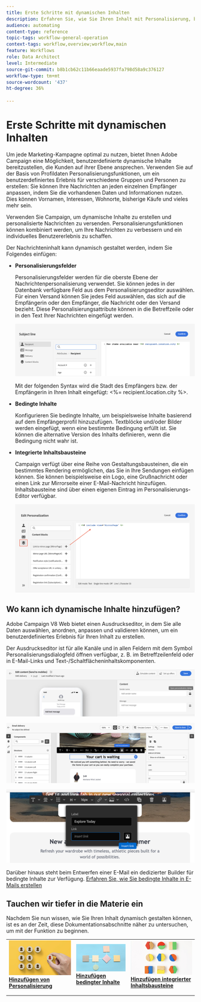 ```yaml
---
title: Erste Schritte mit dynamischen Inhalten
description: Erfahren Sie, wie Sie Ihren Inhalt mit Personalisierung, bedingtem Inhalt und integrierten Inhaltsbausteinen dynamisch gestalten können.
audience: automating
content-type: reference
topic-tags: workflow-general-operation
context-tags: workflow,overview;workflow,main
feature: Workflows
role: Data Architect
level: Intermediate
source-git-commit: b8b1cb62c11b66eaade5937fa798d58a9c376127
workflow-type: tm+mt
source-wordcount: '437'
ht-degree: 36%

---
```



# Erste Schritte mit dynamischen Inhalten

Um jede Marketing-Kampagne optimal zu nutzen, bietet Ihnen Adobe Campaign eine Möglichkeit, benutzerdefinierte dynamische Inhalte bereitzustellen, die Kunden auf ihrer Ebene ansprechen. Verwenden Sie auf der Basis von Profildaten Personalisierungsfunktionen, um ein benutzerdefiniertes Erlebnis für verschiedene Gruppen und Personen zu erstellen: Sie können Ihre Nachrichten an jeden einzelnen Empfänger anpassen, indem Sie die vorhandenen Daten und Informationen nutzen. Dies können Vornamen, Interessen, Wohnorte, bisherige Käufe und vieles mehr sein.

Verwenden Sie Campaign, um dynamische Inhalte zu erstellen und personalisierte Nachrichten zu versenden. Personalisierungsfunktionen können kombiniert werden, um Ihre Nachrichten zu verbessern und ein individuelles Benutzererlebnis zu schaffen.

Der Nachrichteninhalt kann dynamisch gestaltet werden, indem Sie Folgendes einfügen:

* **Personalisierungsfelder**

   Personalisierungsfelder werden für die oberste Ebene der Nachrichtenpersonalisierung verwendet. Sie können jedes in der Datenbank verfügbare Feld aus dem Personalisierungseditor auswählen. Für einen Versand können Sie jedes Feld auswählen, das sich auf die Empfängerin oder den Empfänger, die Nachricht oder den Versand bezieht. Diese Personalisierungsattribute können in die Betreffzeile oder in den Text Ihrer Nachrichten eingefügt werden.

   ![](assets/perso-subject-line.png)

   Mit der folgenden Syntax wird die Stadt des Empfängers bzw. der Empfängerin in Ihren Inhalt eingefügt: &lt;%= recipient.location.city %>.

* **Bedingte Inhalte**

   Konfigurieren Sie bedingte Inhalte, um beispielsweise Inhalte basierend auf dem Empfängerprofil hinzuzufügen. Textblöcke und/oder Bilder werden eingefügt, wenn eine bestimmte Bedingung erfüllt ist. Sie können die alternative Version des Inhalts definieren, wenn die Bedingung nicht wahr ist.

* **Integrierte Inhaltsbausteine**

   Campaign verfügt über eine Reihe von Gestaltungsbausteinen, die ein bestimmtes Rendering ermöglichen, das Sie in Ihre Sendungen einfügen können. Sie können beispielsweise ein Logo, eine Grußnachricht oder einen Link zur Mirrorseite einer E-Mail-Nachricht hinzufügen. Inhaltsbausteine sind über einen eigenen Eintrag im Personalisierungs-Editor verfügbar.

   ![](assets/perso-content-blocks.png)

## Wo kann ich dynamische Inhalte hinzufügen?

Adobe Campaign V8 Web bietet einen Ausdruckseditor, in dem Sie alle Daten auswählen, anordnen, anpassen und validieren können, um ein benutzerdefiniertes Erlebnis für Ihren Inhalt zu erstellen.

Der Ausdruckseditor ist für alle Kanäle und in allen Feldern mit dem Symbol Personalisierungsdialogfeld öffnen verfügbar, z. B. im Betreffzeilenfeld oder in E-Mail-Links und Text-/Schaltflächeninhaltskomponenten.

![](assets/expression-editor-access.png)

![](assets/expression-editor-access-email.png)

![](assets/perso-link-insert-icon.png)

Darüber hinaus steht beim Entwerfen einer E-Mail ein dedizierter Builder für bedingte Inhalte zur Verfügung. [Erfahren Sie, wie Sie bedingte Inhalte in E-Mails erstellen](conditions.md)

## Tauchen wir tiefer in die Materie ein

Nachdem Sie nun wissen, wie Sie Ihren Inhalt dynamisch gestalten können, ist es an der Zeit, diese Dokumentationsabschnitte näher zu untersuchen, um mit der Funktion zu beginnen.

<table style="table-layout:fixed"><tr style="border: 0;">
<td>
<a href="personalize.md">
<img alt="Personalisieren von Inhalten" src="assets/do-not-localize/dynamic-personalization.jpg">
</a>
<div>
<a href="personalize.md"><strong>Hinzufügen von Personalisierung</strong></a>
</div>
<p>
</td>
<td>
<a href="conditions.md">
<img alt="Lead" src="assets/do-not-localize/dynamic-conditional.jpg">
</a>
<div><a href="conditions.md"><strong>Hinzufügen bedingter Inhalte</strong>
</div>
<p>
</td>
<td>
<a href="content-blocks.md">
<img alt="Gelegentlich" src="assets/do-not-localize/dynamic-content-blocks.jpg">
</a>
<div>
<a href="content-blocks.md"><strong>Hinzufügen integrierter Inhaltsbausteine</strong></a>
</div>
<p></td>
</tr></table>
